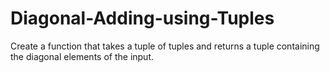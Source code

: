 # Diagonal-Adding-using-Tuples
Create a function that takes a tuple of tuples and returns a tuple containing the diagonal elements of the input.
